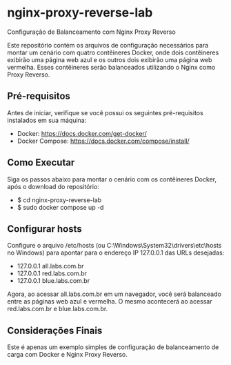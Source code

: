 # nginx-proxy-reverse-lab
Configuração de Balanceamento com Nginx Proxy Reverso

Este repositório contém os arquivos de configuração necessários para montar um cenário com quatro contêineres Docker, onde dois contêineres exibirão uma página web azul e os outros dois exibirão uma página web vermelha. Esses contêineres serão balanceados utilizando o Nginx como Proxy Reverso.

## Pré-requisitos
Antes de iniciar, verifique se você possui os seguintes pré-requisitos instalados em sua máquina:

* Docker: https://docs.docker.com/get-docker/
* Docker Compose: https://docs.docker.com/compose/install/


## Como Executar
Siga os passos abaixo para montar o cenário com os contêineres Docker, após o download do repositório:
* $ cd nginx-proxy-reverse-lab
* $ sudo docker compose up -d

## Configurar hosts
Configure o arquivo /etc/hosts (ou C:\Windows\System32\drivers\etc\hosts no Windows) para apontar para o endereço IP 127.0.0.1 das URLs desejadas:
* 127.0.0.1 all.labs.com.br
* 127.0.0.1 red.labs.com.br
* 127.0.0.1 blue.labs.com.br


Agora, ao acessar all.labs.com.br em um navegador, você será balanceado entre as páginas web azul e vermelha. O mesmo acontecerá ao acessar red.labs.com.br e blue.labs.com.br.

## Considerações Finais
Este é apenas um exemplo simples de configuração de balanceamento de carga com Docker e Nginx Proxy Reverso.
